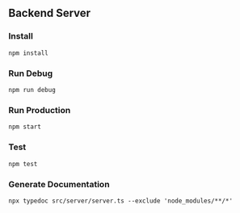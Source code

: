 ## Backend Server

### Install
`npm install`

### Run Debug
`npm run debug`

### Run Production
`npm start`

### Test
`npm test`

### Generate Documentation
`npx typedoc src/server/server.ts --exclude 'node_modules/**/*'`